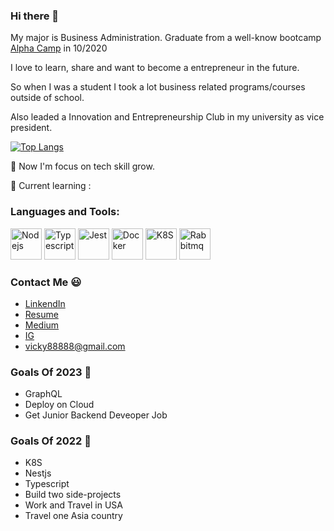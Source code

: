### Hi there 👋

My major is Business Administration. Graduate from a well-know bootcamp [Alpha Camp](https://tw.alphacamp.co/) in 10/2020

I love to learn, share and want to become a entrepreneur in the future.

So when I was a student I took a lot business related programs/courses outside of school.

Also leaded a Innovation and Entrepreneurship Club in my university as vice president.

[![Top Langs](https://github-readme-stats.vercel.app/api/top-langs/?username=JHIH-LEI)](https://github.com/anuraghazra/github-readme-stats)

🌱 Now I'm focus on tech skill grow.

🌱 Current learning :

### Languages and Tools:
<div>
<img src="https://user-images.githubusercontent.com/66233452/204717682-dc4b22ad-ff81-4ef0-8247-d41f24bcc9bf.png" alt="Nodejs" width="50"/>
<img src="https://user-images.githubusercontent.com/66233452/204717461-045f15a1-ecc6-49a6-ae20-3213b581278d.png" alt="Typescript" width="50"/>
<img src="https://user-images.githubusercontent.com/66233452/204718355-32be88a1-a02d-46a6-a08f-e3f80dbfe25b.png" alt="Jest" width="50"/>
<img src="https://user-images.githubusercontent.com/66233452/204717769-fbd58e04-c85f-4fb0-975b-f9d28dadf394.png" alt="Docker" width="50"/>
<img src="https://user-images.githubusercontent.com/66233452/204717811-686e8c24-b04c-4365-b3ec-3a2e7c5f98bb.png" alt="K8S" width="50"/>
<img src="https://user-images.githubusercontent.com/66233452/204721190-2f1fc5de-194f-4f0e-85f4-5e2ad3ee3a8d.png" alt="Rabbitmq" width="50"/>
</div>

### Contact Me 😃
- [LinkendIn](https://www.linkedin.com/in/jhihlei/)
- [Resume](https://www.cakeresume.com/vicky88888)
- [Medium](https://medium.com/@alicialin2020)
- [IG](https://www.instagram.com/domo._.ya/)
- vicky88888@gmail.com

### Goals Of 2023 🧠
- GraphQL
- Deploy on Cloud
- Get Junior Backend Deveoper Job

### Goals Of 2022 🧠
- K8S
- Nestjs
- Typescript
- Build two side-projects
- Work and Travel in USA
- Travel one Asia country

<!--
**JHIH-LEI/JHIH-LEI** is a ✨ _special_ ✨ repository because its `README.md` (this file) appears on your GitHub profile.

Here are some ideas to get you started:

- 🔭 I’m currently working on ...
- 🌱 I’m currently learning ...
- 👯 I’m looking to collaborate on ...
- 🤔 I’m looking for help with ...
- 💬 Ask me about ...
- 📫 How to reach me: ...
- 😄 Pronouns: ...
- ⚡ Fun fact: ...
-->
